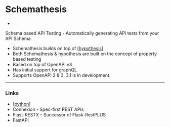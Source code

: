 # Schemathesis
- 

Schema based API Testing - Automatically generating API tests from your API Schema.

- Schemathesis builds on top of [[hypothesis]]
- Both Schemathesis & hypothesis are built on the concept of property based testing
- Based on top of OpenAPI v3
- Has initial support for graphQL
- Supports OpenAPI 2 & 3, 3.1 is in development.


---

### Links
-  [[python]]
- Connexion - Spec-first REST APIs
- Flast-RESTX - Successor of Flask-RestPLUS
- FastAPI

[//begin]: # "Autogenerated link references for markdown compatibility"
[hypothesis]: hypothesis "Hypothesis"
[python]: python "Python"
[//end]: # "Autogenerated link references"
